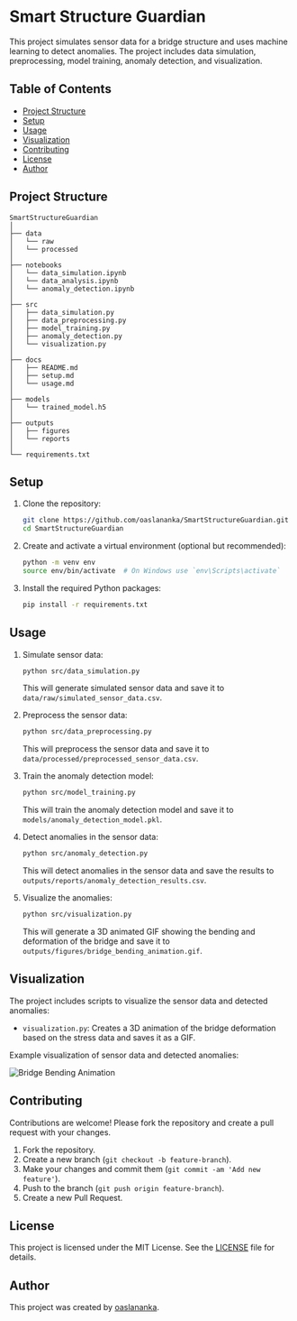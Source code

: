 
# Smart Structure Guardian

This project simulates sensor data for a bridge structure and uses machine learning to detect anomalies. The project includes data simulation, preprocessing, model training, anomaly detection, and visualization.

## Table of Contents
- [Project Structure](#project-structure)
- [Setup](#setup)
- [Usage](#usage)
- [Visualization](#visualization)
- [Contributing](#contributing)
- [License](#license)
- [Author](#author)

## Project Structure

```
SmartStructureGuardian
│
├── data
│   └── raw
│   └── processed
│
├── notebooks
│   └── data_simulation.ipynb
│   └── data_analysis.ipynb
│   └── anomaly_detection.ipynb
│
├── src
│   ├── data_simulation.py
│   ├── data_preprocessing.py
│   ├── model_training.py
│   ├── anomaly_detection.py
│   └── visualization.py
│
├── docs
│   ├── README.md
│   ├── setup.md
│   └── usage.md
│
├── models
│   └── trained_model.h5
│
├── outputs
│   ├── figures
│   └── reports
│
└── requirements.txt
```

## Setup

1. Clone the repository:
    ```bash
    git clone https://github.com/oaslananka/SmartStructureGuardian.git
    cd SmartStructureGuardian
    ```

2. Create and activate a virtual environment (optional but recommended):
    ```bash
    python -m venv env
    source env/bin/activate  # On Windows use `env\Scripts\activate`
    ```

3. Install the required Python packages:
    ```bash
    pip install -r requirements.txt
    ```

## Usage

1. Simulate sensor data:
    ```bash
    python src/data_simulation.py
    ```
    This will generate simulated sensor data and save it to `data/raw/simulated_sensor_data.csv`.

2. Preprocess the sensor data:
    ```bash
    python src/data_preprocessing.py
    ```
    This will preprocess the sensor data and save it to `data/processed/preprocessed_sensor_data.csv`.

3. Train the anomaly detection model:
    ```bash
    python src/model_training.py
    ```
    This will train the anomaly detection model and save it to `models/anomaly_detection_model.pkl`.

4. Detect anomalies in the sensor data:
    ```bash
    python src/anomaly_detection.py
    ```
    This will detect anomalies in the sensor data and save the results to `outputs/reports/anomaly_detection_results.csv`.

5. Visualize the anomalies:
    ```bash
    python src/visualization.py
    ```
    This will generate a 3D animated GIF showing the bending and deformation of the bridge and save it to `outputs/figures/bridge_bending_animation.gif`.

## Visualization

The project includes scripts to visualize the sensor data and detected anomalies:

- `visualization.py`: Creates a 3D animation of the bridge deformation based on the stress data and saves it as a GIF.

Example visualization of sensor data and detected anomalies:

![Bridge Bending Animation](outputs/figures/bridge_bending_animation.gif)

## Contributing

Contributions are welcome! Please fork the repository and create a pull request with your changes.

1. Fork the repository.
2. Create a new branch (`git checkout -b feature-branch`).
3. Make your changes and commit them (`git commit -am 'Add new feature'`).
4. Push to the branch (`git push origin feature-branch`).
5. Create a new Pull Request.

## License

This project is licensed under the MIT License. See the [LICENSE](LICENSE) file for details.

## Author

This project was created by [oaslananka](https://github.com/oaslananka).
